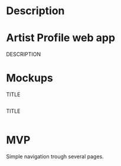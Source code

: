 # Description
# Artist Profile web app

DESCRIPTION

# Mockups

TITLE

![]()

TITLE

![]()


# MVP

Simple navigation trough several pages.

